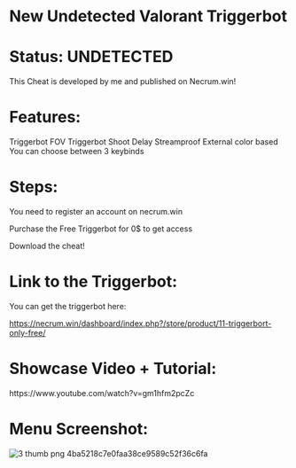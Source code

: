 
# New Undetected Valorant Triggerbot


<h1>Status: UNDETECTED</h1>


This Cheat is developed by me and published on Necrum.win!

<h1>Features:</h1>
Triggerbot FOV
Triggerbot Shoot Delay
Streamproof
External color based
You can choose between 3 keybinds

<h1>Steps:</h1>

You need to register an account on necrum.win

Purchase the Free Triggerbot for 0$ to get access

Download the cheat!

<h1>Link to the Triggerbot:</h1>
You can get the triggerbot here:

https://necrum.win/dashboard/index.php?/store/product/11-triggerbort-only-free/


<h1>Showcase Video + Tutorial:</h1>
https://www.youtube.com/watch?v=gm1hfm2pcZc

<h1>Menu Screenshot:</h1>

![3 thumb png 4ba5218c7e0faa38ce9589c52f36c6fa](https://user-images.githubusercontent.com/116123222/210018028-cd636c0f-f647-4289-b217-2e51e1c390d9.png)
